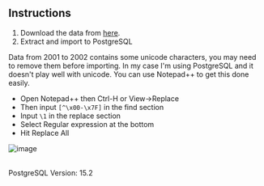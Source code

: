 
## Instructions

1. Download the data from [here](https://dataverse.harvard.edu/dataset.xhtml?persistentId=doi:10.7910/DVN/HG7NV7).
2. Extract and import to PostgreSQL

Data from 2001 to 2002 contains some unicode characters, you may need to remove them before importing. 
In my case I'm using PostgreSQL and it doesn't play well with unicode. 
You can use Notepad++ to get this done easily.
* Open Notepad++ then Ctrl-H or View->Replace
* Then input `[^\x00-\x7F]` in the find section
* Input `\1` in the replace section
* Select Regular expression at the bottom
* Hit Replace All 

![image](https://user-images.githubusercontent.com/14025358/233270400-c908a162-3379-4a87-aba4-ff37af5d27df.png)

<br>
PostgreSQL Version: 15.2
